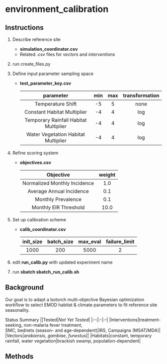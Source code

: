 # environment_calibration

## Instructions


1. Describe reference site
    * **simulation_coordinator.csv**
    * Related .csv files for *vectors* and *interventions*
      
2. run create_files.py      

3. Define input parameter sampling space  
    * **test_parameter_key.csv**
    
        | parameter | min | max | transformation |
        |:---------:|:---:|:---:|:--------------:|
        | Temperature Shift | -5 | 5 | none |
        | Constant Habitat Multiplier | -4 | 4 | log |
        | Temporary Rainfall Habitat Multiplier | -4 | 4 | log |
        | Water Vegetation Habitat Multiplier | -4 | 4 | log |
      
4. Refine scoring system
    * **objectives.csv**
      
        | Objective | weight | 
        |:---------:|:------:|
        | Normalized Monthly Incidence | 1.0 | 
        | Average Annual Incidence | 0.1 | 
        | Monthly Prevalence | 0.1 | 
        | Monthly EIR Threshold | 10.0 |

5. Set up calibration scheme
     * **calib_coordinator.csv**
       
        | init_size | batch_size | max_eval | failure_limit |
        |:---------:|:---:|:---:|:--------------:|
        | 1000 | 200 | 5000 | 2 |

6. edit **run_calib.py** with updated experiment name

7. run **sbatch sbatch_run_calib.sh**  

## Background

Our goal is to adapt a botorch multi-objective Bayesian optimization workflow to select EMOD habitat & climate parameters to fit reference site seasonality.

Status Summary
||Tested|*Not Yet Tested*|
|:-:|:-|:-|
|Interventions|treatment-seeking, non-malaria fever treatment,<br>SMC, bednets (season- and age-dependent)|IRS, Campaigns (MSAT/MDA)|
|Vectors|*arabiensis*, *gambiae*, *funestus*||
|Habitats|constant, temporary rainfall, water vegetation|brackish swamp, population-dependent|


## Methods





